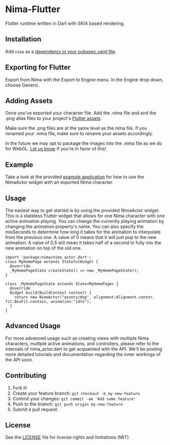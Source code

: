 # Nima-Flutter
Flutter runtime written in Dart with SKIA based rendering.

## Installation
Add `nima` as a [dependency in your pubspec.yaml file](https://flutter.io/platform-plugins/).
## Exporting for Flutter
Export from Nima with the Export to Engine menu. In the Engine drop down, choose Generic.

## Adding Assets
Once you've exported your character file. Add the .nima file and and the .png atlas files to your project's [Flutter assets](https://flutter.io/assets-and-images/). 

Make sure the .png files are at the same level as the.nima file. If you renamed your .nima file, make sure to rename your assets accordingly. 

In the future we may opt to package the images into the .nima file as we do for WebGL. [Let us know](https://www.2dimensions.com/forum) if you're in favor of this!

## Example
Take a look at the provided [example application](https://github.com/2d-inc/Nima-Flutter/tree/master/example/hop) for how to use the NimaActor widget with an exported Nima character.

## Usage
The easiest way to get started is by using the provided NimaActor widget. This is a stateless Flutter widget that allows for one Nima character with one active animation playing. You can change the currently playing animation by changing the animation property's name. You can also specify the mixSeconds to determine how long it takes for the animation to interpolate from the previous one. A value of 0 means that it will just pop to the new animation. A value of 0.5 will mean it takes half of a second to fully mix the new animation on top of the old one.

```
import 'package:nima/nima_actor.dart';
class MyHomePage extends StatefulWidget {
  @override
  _MyHomePageState createState() => new _MyHomePageState();
}

class _MyHomePageState extends State<MyHomePage> {
  @override
  Widget build(BuildContext context) {
    return new NimaActor("assets/Hop", alignment:Alignment.center, fit:BoxFit.contain, animation:"idle");
  }
}
```

## Advanced Usage
For more advanced usage such as creating views with multiple Nima characters, multiple active animations, and controllers, please refer to the internals of nima_actor.dart to get acquainted with the API. We'll be posting more detailed tutorials and documentation regarding the inner workings of the API soon.
## Contributing
1. Fork it!
2. Create your feature branch: `git checkout -b my-new-feature`
3. Commit your changes: `git commit -am 'Add some feature'`
4. Push to the branch: `git push origin my-new-feature`
5. Submit a pull request.

## License
See the [LICENSE](LICENSE) file for license rights and limitations (MIT).
